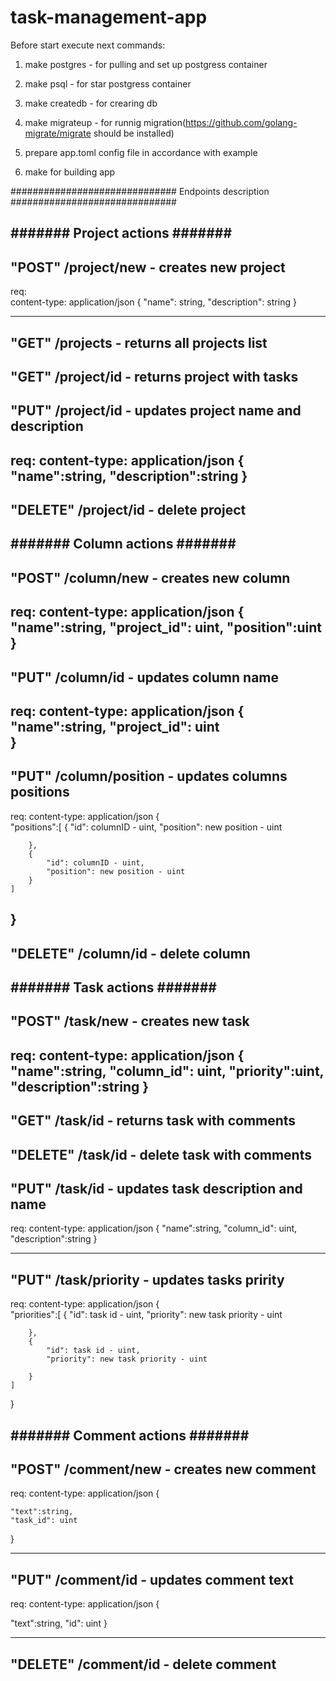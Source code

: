 # task-management-app

Before start execute next commands:

1. make postgres - for pulling and set up postgress container
2. make psql - for star postgress container
3. make createdb - for crearing db
4. make migrateup - for runnig migration(https://github.com/golang-migrate/migrate should be installed)


5. prepare app.toml config file in accordance with example
5. make for building app


##############################
Endpoints description
##############################


#######
Project actions
#######
--------------------------------------------
"POST"    /project/new - creates new project
--------------------------------------------
req:                                            
content-type: application/json
{
    "name": string,
    "description": string
}

--------------------------------------------------
"GET"     /projects    - returns all projects list
---------------------------------------------------
"GET"     /project/id  - returns project with tasks 
---------------------------------------------------
"PUT"     /project/id  - updates project name and description
--------------------------------------------------------------
req: 
content-type: application/json
{
    "name":string,
    "description":string
}
---------------------------------------
"DELETE"  /project/id  - delete project
---------------------------------------


#######
Column actions
#######
-----------------------------------------------
"POST"    /column/new      - creates new column
-----------------------------------------------
req:
content-type: application/json
{
    "name":string,
    "project_id": uint,
    "position":uint
}
------------------------------------------------
"PUT"     /column/id       - updates column name
------------------------------------------------------
req:
content-type: application/json
{
    "name":string,
    "project_id": uint  
}
-----------------------------------------------------
"PUT"     /column/position - updates columns positions
------------------------------------------------------
req:
content-type: application/json
{   
    "positions":[
        {
            "id": columnID - uint,
            "position": new position - uint 

        },
        {
            "id": columnID - uint,
            "position": new position - uint 
        }
    ]
}
-------------------------------------------
"DELETE"  /column/id       - delete column 
-------------------------------------------

#######
Task actions
#######
-------------------------------------------
"POST"    /task/new      - creates new task
-------------------------------------------
req:
content-type: application/json
{
    "name":string,
    "column_id": uint,
    "priority":uint,
    "description":string
}
-----------------------------------------------------
"GET"     /task/id       - returns task with comments
-----------------------------------------------------
"DELETE"  /task/id       - delete task with comments
------------------------------------------------------------
"PUT"     /task/id       - updates task description and name
------------------------------------------------------------
req:
content-type: application/json
{
    "name":string,
    "column_id": uint,
    "description":string
}

------------------------------------------------
"PUT"     /task/priority - updates tasks pririty
------------------------------------------------
req:
content-type: application/json
{   
    "priorities":[
        {
            "id": task id - uint,
            "priority": new task priority - uint

        },
        {
            "id": task id - uint,
            "priority": new task priority - uint

        }
    ]
}

#######
Comment actions
#######
--------------------------------------------
"POST"    /comment/new - creates new comment
---------------------------------------------
req:
content-type: application/json
{
  
    "text":string,
    "task_id": uint
}

----------------------------------------------
"PUT"     /comment/id  - updates comment text
----------------------------------------------
req:
content-type: application/json
{
 
   "text":string,
    "id": uint
}

---------------------------------------
"DELETE"  /comment/id  - delete comment
---------------------------------------